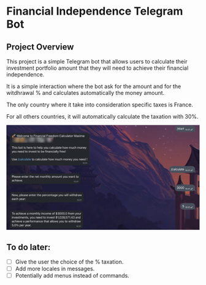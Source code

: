 # Financial Independence Telegram Bot

## Project Overview

This project is a simple Telegram bot that allows users to calculate their investment portfolio amount that they will need to achieve their financial independence.

It is a simple interaction where the bot ask for the amount and for the witdhrawal % and calculates automatically the money amount.

The only country where it take into consideration specific taxes is France.

For all others countries, it will automatically calculate the taxation with 30%.

![Screenshot to show the bot](ressources/images/picture.png)

## To do later:

- [ ] Give the user the choice of the % taxation.
- [ ] Add more locales in messages.
- [ ] Potentially add menus instead of commands.

